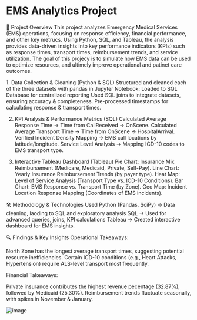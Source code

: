 # EMS Analytics Project
📌 Project Overview
This project analyzes Emergency Medical Services (EMS) operations, focusing on response efficiency, financial performance, and other key metrucs. Using Python, SQL, and Tableau, the analysis provides data-driven insights into key performance indicators (KPIs) such as response times, transport times, reimbursement trends, and service utilization. The goal of this projecy is to simulate how EMS data can be used to optimize resources, and ultimely improve operational and patinet care outcomes. 

1️. Data Collection & Cleaning (Python & SQL)
Structured and cleaned each of the three datasets with pandas in Jupyter Notebook:
Loaded to SQL Database for centralized reporting
Used SQL joins to integrate datasets, ensuring accuracy & completeness.
Pre-processed timestamps for calculating response & transport times.

2. KPI Analysis & Performance Metrics (SQL)
Calculated Average Response Time → Time from CallReceived → OnScene.
Calculated Average Transport Time → Time from OnScene → HospitalArrival.
Verified Incident Density Mapping → EMS call locations by latitude/longitude.
Service Level Analysis → Mapping ICD-10 codes to EMS transport type.

3. Interactive Tableau Dashboard (Tableau)
Pie Chart: Insurance Mix Reimbursement (Medicare, Medicaid, Private, Self-Pay).
Line Chart: Yearly Insurance Reimbursement Trends (by payer type).
Heat Map: Level of Service Analysis (Transport Type vs. ICD-10 Conditions).
Bar Chart: EMS Response vs. Transport Time (by Zone).
Geo Map: Incident Location Response Mapping (Coordinates of EMS incidents).


🛠️ Methodology & Technologies Used
Python (Pandas, SciPy) → Data cleaning, laoding to SQL and exploratory analysis
SQL → Used for advanced queries, joins, KPI calculations
Tableau → Created interactive dashboard for EMS insights.

🔍 Findings & Key Insights
Operational Takeaways:

North Zone has the longest average transport times, suggesting potential resource inefficiencies.
Certain ICD-10 conditions (e.g., Heart Attacks, Hypertension) require ALS-level transport most frequently.

Financial Takeaways:

Private insurance contributes the highest revenue pecentage (32.87%), followed by Medicaid (25.30%).
Reimbursement trends fluctuate seasonally, with spikes in November & January.

![image](https://github.com/user-attachments/assets/50cb274e-cec2-4408-aa3e-fc6fcbea3b51)


